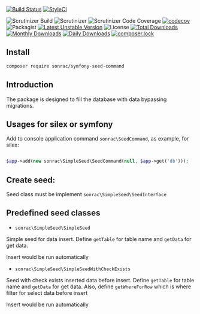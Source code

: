 [![Build Status](https://travis-ci.org/sonrac/symfony-seed-command.svg?branch=master)](https://travis-ci.org/sonrac/symfony-seed-command) 
[![StyleCI](https://styleci.io/repos/105322873/shield?branch=master&style=flat)](https://styleci.io/repos/105322873)
    
![Scrutinizer Build](https://scrutinizer-ci.com/g/sonrac/symfony-seed-command/badges/build.png?b=master)
![Scrutinizer](https://scrutinizer-ci.com/g/sonrac/symfony-seed-command/badges/quality-score.png?b=master)
![Scrutinizer Code Coverage](https://scrutinizer-ci.com/g/sonrac/symfony-seed-command/badges/coverage.png?b=master)
[![codecov](https://codecov.io/gh/sonrac/symfony-seed-command/branch/master/graph/badge.svg)](https://codecov.io/gh/sonrac/symfony-seed-command)
![Packagist](https://poser.pugx.org/sonrac/symfony-seed-command/v/stable.svg)
[![Latest Unstable Version](https://poser.pugx.org/sonrac/symfony-seed-command/v/unstable)](https://packagist.org/packages/sonrac/symfony-seed-command)
![License](https://poser.pugx.org/sonrac/symfony-seed-command/license.svg)
[![Total Downloads](https://poser.pugx.org/sonrac/symfony-seed-command/downloads)](https://packagist.org/packages/sonrac/symfony-seed-command)
[![Monthly Downloads](https://poser.pugx.org/sonrac/symfony-seed-command/d/monthly)](https://packagist.org/packages/sonrac/symfony-seed-command)
[![Daily Downloads](https://poser.pugx.org/sonrac/symfony-seed-command/d/daily)](https://packagist.org/packages/sonrac/symfony-seed-command)
[![composer.lock](https://poser.pugx.org/sonrac/symfony-seed-command/composerlock)](https://packagist.org/packages/sonrac/symfony-seed-command)

## Install

```bash
composer require sonrac/symfony-seed-command
```

## Introduction

The package is designed to fill the database with data bypassing migrations.

## Usages for silex or symfony 

Add to console application command `sonrac\SeedCommand`, as example, for silex:

```php

$app->add(new sonrac\SimpleSeed\SeedCommand(null, $app->get('db')));

```

## Create seed:

Seed class must be implement `sonrac\SimpleSeed\SeedInterface`

## Predefined seed classes

* `sonrac\SimpleSeed\SimpleSeed`

Simple seed for data insert. Define `getTable` for table name and `getData` 
for get data.

Insert would be run automatically

* `sonrac\SimpleSeed\SimpleSeedWithCheckExists`

Seed with check exists inserted data before insert. 
Define `getTable` for table name and `getData` 
for get data. Also, define `getWhereForRow` which is where filter for select data 
before insert

Insert would be run automatically


